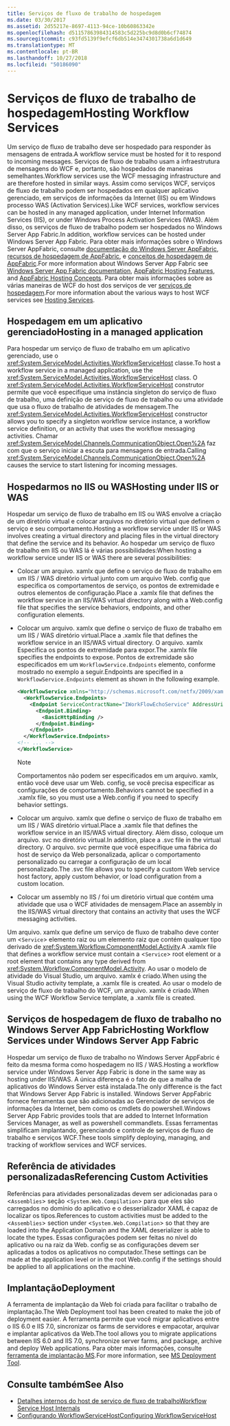 ```yaml
---
title: Serviços de fluxo de trabalho de hospedagem
ms.date: 03/30/2017
ms.assetid: 2d55217e-8697-4113-94ce-10b60863342e
ms.openlocfilehash: d51157863984314583c5d225bc9d8d0b6cf74874
ms.sourcegitcommit: c93fd5139f9efcf6db514e3474301738a6d1d649
ms.translationtype: MT
ms.contentlocale: pt-BR
ms.lasthandoff: 10/27/2018
ms.locfileid: "50186090"
---
```

# <a name="hosting-workflow-services"></a><span data-ttu-id="35f0a-102">Serviços de fluxo de trabalho de hospedagem</span><span class="sxs-lookup"><span data-stu-id="35f0a-102">Hosting Workflow Services</span></span>
<span data-ttu-id="35f0a-103">Um serviço de fluxo de trabalho deve ser hospedado para responder às mensagens de entrada.</span><span class="sxs-lookup"><span data-stu-id="35f0a-103">A workflow service must be hosted for it to respond to incoming messages.</span></span> <span data-ttu-id="35f0a-104">Serviços de fluxo de trabalho usam a infraestrutura de mensagens do WCF e, portanto, são hospedados de maneiras semelhantes.</span><span class="sxs-lookup"><span data-stu-id="35f0a-104">Workflow services use the WCF messaging infrastructure and are therefore hosted in similar ways.</span></span> <span data-ttu-id="35f0a-105">Assim como serviços WCF, serviços de fluxo de trabalho podem ser hospedados em qualquer aplicativo gerenciado, em serviços de informações da Internet (IIS) ou em Windows processo WAS (Activation Services).</span><span class="sxs-lookup"><span data-stu-id="35f0a-105">Like WCF services, workflow services can be hosted in any managed application, under Internet Information Services (IIS), or under Windows Process Activation Services (WAS).</span></span> <span data-ttu-id="35f0a-106">Além disso, os serviços de fluxo de trabalho podem ser hospedados no Windows Server App Fabric.</span><span class="sxs-lookup"><span data-stu-id="35f0a-106">In addition, workflow services can be hosted under Windows Server App Fabric.</span></span> <span data-ttu-id="35f0a-107">Para obter mais informações sobre o Windows Server AppFabric, consulte [documentação do Windows Server AppFabric](https://go.microsoft.com/fwlink/?LinkId=193037), [recursos de hospedagem de AppFabric](https://go.microsoft.com/fwlink/?LinkId=196494), e [conceitos de hospedagem de AppFabric](https://go.microsoft.com/fwlink/?LinkId=196495).</span><span class="sxs-lookup"><span data-stu-id="35f0a-107">For more information about Windows Server App Fabric see [Windows Server App Fabric documentation](https://go.microsoft.com/fwlink/?LinkId=193037), [AppFabric Hosting Features](https://go.microsoft.com/fwlink/?LinkId=196494), and [AppFabric Hosting Concepts](https://go.microsoft.com/fwlink/?LinkId=196495).</span></span> <span data-ttu-id="35f0a-108">Para obter mais informações sobre as várias maneiras de WCF do host dos serviços de ver [serviços de hospedagem](../../../../docs/framework/wcf/hosting-services.md).</span><span class="sxs-lookup"><span data-stu-id="35f0a-108">For more information about the various ways to host WCF services see [Hosting Services](../../../../docs/framework/wcf/hosting-services.md).</span></span>

## <a name="hosting-in-a-managed-application"></a><span data-ttu-id="35f0a-109">Hospedagem em um aplicativo gerenciado</span><span class="sxs-lookup"><span data-stu-id="35f0a-109">Hosting in a managed application</span></span>
 <span data-ttu-id="35f0a-110">Para hospedar um serviço de fluxo de trabalho em um aplicativo gerenciado, use o <xref:System.ServiceModel.Activities.WorkflowServiceHost> classe.</span><span class="sxs-lookup"><span data-stu-id="35f0a-110">To host a workflow service in a managed application, use the <xref:System.ServiceModel.Activities.WorkflowServiceHost> class.</span></span> <span data-ttu-id="35f0a-111">O <xref:System.ServiceModel.Activities.WorkflowServiceHost> construtor permite que você especifique uma instância singleton do serviço de fluxo de trabalho, uma definição de serviço de fluxo de trabalho ou uma atividade que usa o fluxo de trabalho de atividades de mensagem.</span><span class="sxs-lookup"><span data-stu-id="35f0a-111">The <xref:System.ServiceModel.Activities.WorkflowServiceHost> constructor allows you to specify a singleton workflow service instance, a workflow service definition, or an activity that uses the workflow messaging activities.</span></span> <span data-ttu-id="35f0a-112">Chamar <xref:System.ServiceModel.Channels.CommunicationObject.Open%2A> faz com que o serviço iniciar a escuta para mensagens de entrada.</span><span class="sxs-lookup"><span data-stu-id="35f0a-112">Calling <xref:System.ServiceModel.Channels.CommunicationObject.Open%2A> causes the service to start listening for incoming messages.</span></span>

## <a name="hosting-under-iis-or-was"></a><span data-ttu-id="35f0a-113">Hospedarmos no IIS ou WAS</span><span class="sxs-lookup"><span data-stu-id="35f0a-113">Hosting under IIS or WAS</span></span>
 <span data-ttu-id="35f0a-114">Hospedar um serviço de fluxo de trabalho em IIS ou WAS envolve a criação de um diretório virtual e colocar arquivos no diretório virtual que definem o serviço e seu comportamento.</span><span class="sxs-lookup"><span data-stu-id="35f0a-114">Hosting a workflow service under IIS or WAS involves creating a virtual directory and placing files in the virtual directory that define the service and its behavior.</span></span> <span data-ttu-id="35f0a-115">Ao hospedar um serviço de fluxo de trabalho em IIS ou WAS lá é várias possibilidades:</span><span class="sxs-lookup"><span data-stu-id="35f0a-115">When hosting a workflow service under IIS or WAS there are several possibilities:</span></span>

-   <span data-ttu-id="35f0a-116">Colocar um arquivo. xamlx que define o serviço de fluxo de trabalho em um IIS / WAS diretório virtual junto com um arquivo Web. config que especifica os comportamentos de serviço, os pontos de extremidade e outros elementos de configuração.</span><span class="sxs-lookup"><span data-stu-id="35f0a-116">Place a .xamlx file that defines the workflow service in an IIS/WAS virtual directory along with a Web.config file that specifies the service behaviors, endpoints, and other configuration elements.</span></span>

-   <span data-ttu-id="35f0a-117">Colocar um arquivo. xamlx que define o serviço de fluxo de trabalho em um IIS / WAS diretório virtual.</span><span class="sxs-lookup"><span data-stu-id="35f0a-117">Place a .xamlx file that defines the workflow service in an IIS/WAS virtual directory.</span></span> <span data-ttu-id="35f0a-118">O arquivo. xamlx Especifica os pontos de extremidade para expor.</span><span class="sxs-lookup"><span data-stu-id="35f0a-118">The .xamlx file specifies the endpoints to expose.</span></span> <span data-ttu-id="35f0a-119">Pontos de extremidade são especificados em um `WorkflowService.Endpoints` elemento, conforme mostrado no exemplo a seguir.</span><span class="sxs-lookup"><span data-stu-id="35f0a-119">Endpoints are specified in a `WorkflowService.Endpoints` element as shown in the following example.</span></span>

    ```xml
    <WorkflowService xmlns="http://schemas.microsoft.com/netfx/2009/xaml/servicemodel"  xmlns:p1="http://schemas.microsoft.com/netfx/2009/xaml/activities" xmlns:sad="clr-namespace:System.Activities.Debugger;assembly=System.Activities" xmlns:x="http://schemas.microsoft.com/winfx/2006/xaml">
      <WorkflowService.Endpoints>
        <Endpoint ServiceContractName="IWorkFlowEchoService" AddressUri="">
          <Endpoint.Binding>
            <BasicHttpBinding />
          </Endpoint.Binding>
        </Endpoint>
      </WorkflowService.Endpoints>
    <!-- ... -->
    </WorkflowService>
    ```

    > [!NOTE]
    > <span data-ttu-id="35f0a-120">Comportamentos não podem ser especificados em um arquivo. xamlx, então você deve usar um Web. config, se você precisa especificar as configurações de comportamento.</span><span class="sxs-lookup"><span data-stu-id="35f0a-120">Behaviors cannot be specified in a .xamlx file, so you must use a Web.config if you need to specify behavior settings.</span></span>

-   <span data-ttu-id="35f0a-121">Colocar um arquivo. xamlx que define o serviço de fluxo de trabalho em um IIS / WAS diretório virtual.</span><span class="sxs-lookup"><span data-stu-id="35f0a-121">Place a .xamlx file that defines the workflow service in an IIS/WAS virtual directory.</span></span> <span data-ttu-id="35f0a-122">Além disso, coloque um arquivo. svc no diretório virtual.</span><span class="sxs-lookup"><span data-stu-id="35f0a-122">In addition, place a .svc file in the virtual directory.</span></span> <span data-ttu-id="35f0a-123">O arquivo. svc permite que você especifique uma fábrica do host de serviço da Web personalizada, aplicar o comportamento personalizado ou carregar a configuração de um local personalizado.</span><span class="sxs-lookup"><span data-stu-id="35f0a-123">The .svc file allows you to specify a custom Web service host factory, apply custom behavior, or load configuration from a custom location.</span></span>

-   <span data-ttu-id="35f0a-124">Colocar um assembly no IIS / foi um diretório virtual que contém uma atividade que usa o WCF atividades de mensagem.</span><span class="sxs-lookup"><span data-stu-id="35f0a-124">Place an assembly in the IIS/WAS virtual directory that contains an activity that uses the WCF messaging activities.</span></span>

 <span data-ttu-id="35f0a-125">Um arquivo. xamlx que define um serviço de fluxo de trabalho deve conter um <`Service`> elemento raiz ou um elemento raiz que contém qualquer tipo derivado de <xref:System.Workflow.ComponentModel.Activity>.</span><span class="sxs-lookup"><span data-stu-id="35f0a-125">A .xamlx file that defines a workflow service must contain a <`Service`> root element or a root element that contains any type derived from <xref:System.Workflow.ComponentModel.Activity>.</span></span> <span data-ttu-id="35f0a-126">Ao usar o modelo de atividade do Visual Studio, um arquivo. xamlx é criado.</span><span class="sxs-lookup"><span data-stu-id="35f0a-126">When using the Visual Studio activity template, a .xamlx file is created.</span></span> <span data-ttu-id="35f0a-127">Ao usar o modelo de serviço de fluxo de trabalho do WCF, um arquivo. xamlx é criado.</span><span class="sxs-lookup"><span data-stu-id="35f0a-127">When using the WCF Workflow Service template, a .xamlx file is created.</span></span>

## <a name="hosting-workflow-services-under-windows-server-app-fabric"></a><span data-ttu-id="35f0a-128">Serviços de hospedagem de fluxo de trabalho no Windows Server App Fabric</span><span class="sxs-lookup"><span data-stu-id="35f0a-128">Hosting Workflow Services under Windows Server App Fabric</span></span>
 <span data-ttu-id="35f0a-129">Hospedar um serviço de fluxo de trabalho no Windows Server AppFabric é feito da mesma forma como hospedagem no IIS / WAS.</span><span class="sxs-lookup"><span data-stu-id="35f0a-129">Hosting a workflow service under Windows Server App Fabric is done in the same way as hosting under IIS/WAS.</span></span> <span data-ttu-id="35f0a-130">A única diferença é o fato de que a malha de aplicativos do Windows Server está instalada.</span><span class="sxs-lookup"><span data-stu-id="35f0a-130">The only difference is the fact that Windows Server App Fabric is installed.</span></span> <span data-ttu-id="35f0a-131">Windows Server AppFabric fornece ferramentas que são adicionadas ao Gerenciador de serviços de informações da Internet, bem como os cmdlets do powershell.</span><span class="sxs-lookup"><span data-stu-id="35f0a-131">Windows Server App Fabric provides tools that are added to Internet Information Services Manager, as well as powershell commandlets.</span></span> <span data-ttu-id="35f0a-132">Essas ferramentas simplificam implantando, gerenciando e controle de serviços de fluxo de trabalho e serviços WCF.</span><span class="sxs-lookup"><span data-stu-id="35f0a-132">These tools simplify deploying, managing, and tracking of workflow services and WCF services.</span></span>

## <a name="referencing-custom-activities"></a><span data-ttu-id="35f0a-133">Referência de atividades personalizadas</span><span class="sxs-lookup"><span data-stu-id="35f0a-133">Referencing Custom Activities</span></span>
 <span data-ttu-id="35f0a-134">Referências para atividades personalizadas devem ser adicionadas para o <`Assemblies`> seção <`System.Web.Compilation`> para que eles são carregados no domínio do aplicativo e o desserializador XAML é capaz de localizar os tipos.</span><span class="sxs-lookup"><span data-stu-id="35f0a-134">References to custom activities must be added to the <`Assemblies`> section under <`System.Web.Compilation`> so that they are loaded into the Application Domain and the XAML deserializer is able to locate the types.</span></span> <span data-ttu-id="35f0a-135">Essas configurações podem ser feitas no nível do aplicativo ou na raiz da Web. config se as configurações devem ser aplicadas a todos os aplicativos no computador.</span><span class="sxs-lookup"><span data-stu-id="35f0a-135">These settings can be made at the application level or in the root Web.config if the settings should be applied to all applications on the machine.</span></span>

## <a name="deployment"></a><span data-ttu-id="35f0a-136">Implantação</span><span class="sxs-lookup"><span data-stu-id="35f0a-136">Deployment</span></span>
 <span data-ttu-id="35f0a-137">A ferramenta de implantação da Web foi criada para facilitar o trabalho de implantação.</span><span class="sxs-lookup"><span data-stu-id="35f0a-137">The Web Deployment tool has been created to make the job of deployment easier.</span></span> <span data-ttu-id="35f0a-138">A ferramenta permite que você migrar aplicativos entre o IIS 6.0 e IIS 7.0, sincronizar os farms de servidores e empacotar, arquivar e implantar aplicativos da Web.</span><span class="sxs-lookup"><span data-stu-id="35f0a-138">The tool allows you to migrate applications between IIS 6.0 and IIS 7.0, synchronize server farms, and package, archive and deploy Web applications.</span></span> <span data-ttu-id="35f0a-139">Para obter mais informações, consulte [ferramenta de implantação MS](https://go.microsoft.com/fwlink/?LinkId=178690).</span><span class="sxs-lookup"><span data-stu-id="35f0a-139">For more information, see [MS Deployment Tool](https://go.microsoft.com/fwlink/?LinkId=178690).</span></span>

## <a name="see-also"></a><span data-ttu-id="35f0a-140">Consulte também</span><span class="sxs-lookup"><span data-stu-id="35f0a-140">See Also</span></span>

- [<span data-ttu-id="35f0a-141">Detalhes internos do host de serviço de fluxo de trabalho</span><span class="sxs-lookup"><span data-stu-id="35f0a-141">Workflow Service Host Internals</span></span>](../../../../docs/framework/wcf/feature-details/workflow-service-host-internals.md)
- [<span data-ttu-id="35f0a-142">Configurando WorkflowServiceHost</span><span class="sxs-lookup"><span data-stu-id="35f0a-142">Configuring WorkflowServiceHost</span></span>](../../../../docs/framework/wcf/feature-details/configuring-workflowservicehost.md)